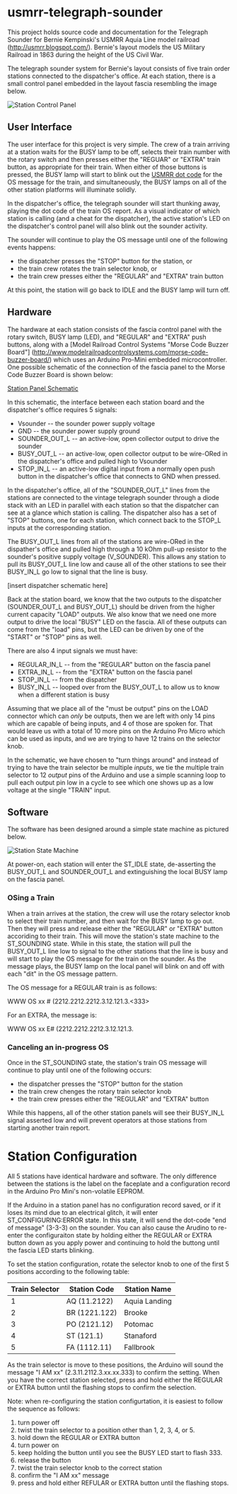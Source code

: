 # usmrr-telegraph-sounder

This project holds source code and documentation for the Telegraph Sounder for Bernie
Kempinski's USMRR Aquia Line model railroad (http://usmrr.blogspot.com/).  Bernie's layout
models the US Military Railroad in 1863 during the height of the US Civil War.

The telegraph sounder system for Bernie's layout consists of five train order stations
connected to the dispatcher's office. At each station, there is a small control panel
embedded in the layout fascia resembling the image below.

![Station Control Panel](images/station-panel.png)

## User Interface

The user interface for this project is very simple. The crew of a train arriving at a
station waits for the BUSY lamp to be off, selects their train number with the rotary
switch and then presses either the "REGUAR" or "EXTRA" train button, as appropriate for
their train. When either of those buttons is pressed, the BUSY lamp will start to blink
out the
[USMRR dot code](http://www.unitedstatesmilitarytelegraph.org/files/cheatsheet.pdf) for
the OS message for the train, and simultaneously, the BUSY lamps on all of the other
station platforms will illuminate solidly.

In the dispatcher's office, the telegraph sounder will start thunking away, playing the
dot code of the train OS report. As a visual indicator of which station is calling (and a
cheat for the dispatcher), the active station's LED on the dispatcher's control panel will
also blink out the sounder activity.

The sounder will continue to play the OS message until one of the following events
happens:

 * the dispatcher presses the "STOP" button for the station, or
 * the train crew rotates the train selector knob, or
 * the train crew presses either the "REGULAR" and "EXTRA" train button
 
At this point, the station will go back to IDLE and the BUSY lamp will turn off.

## Hardware

The hardware at each station consists of the fascia control panel with the rotary switch,
BUSY lamp (LED), and "REGULAR" and "EXTRA" push buttons, along with a
[Model Railroad Control Systems "Morse Code Buzzer Board"]
(http://www.modelrailroadcontrolsystems.com/morse-code-buzzer-board/) which uses an
Arduino Pro-Mini embedded microcontroller. One possible schematic of the connection of the
fascia panel to the Morse Code Buzzer Board is shown below:

[Station Panel Schematic](images/station-panel-schematic.pdf)

In this schematic, the interface between each station board and the dispatcher's office
requires 5 signals:

  * Vsounder -- the sounder power supply voltage
  * GND -- the sounder power supply ground
  * SOUNDER\_OUT\_L -- an active-low, open collector output to drive the sounder
  * BUSY\_OUT\_L -- an active-low, open collector output to be wire-ORed in the dispatcher's office and pulled high to Vsounder
  * STOP\_IN\_L -- an active-low digital input from a normally open push button in the dispatcher's office that connects to GND when pressed.

In the dispatcher's office, all of the "SOUNDER\_OUT\_L" lines from the stations are
connected to the vintage telegraph sounder through a diode stack with an LED in parallel
with each station so that the dispatcher can see at a glance which station is calling. The
dispatcher also has a set of "STOP" buttons, one for each station, which connect back to
the STOP_L inputs at the corresponding station.

The BUSY\_OUT\_L lines from all of the stations are wire-ORed in the dispather's office
and pulled high through a 10 kOhm pull-up resistor to the sounder's positive supply
voltage (V\_SOUNDER). This allows any station to pull its BUSY\_OUT\_L line low and cause
all of the other stations to see their BUSY\_IN\_L go low to signal that the line is busy.

[insert dispatcher schematic here]

Back at the station board, we know that the two outputs to the dispatcher (SOUNDER\_OUT\_L
and BUSY\_OUT\_L) should be driven from the higher current capacity "LOAD" outputs. We
also know that we need one more output to drive the local "BUSY" LED on the fascia. All of
these outputs can come from the "load" pins, but the LED can be driven by one of the
"START" or "STOP" pins as well.

There are also 4 input signals we must have:

  * REGULAR\_IN\_L -- from the "REGULAR" button on the fascia panel
  * EXTRA\_IN\_L -- from the "EXTRA" button on the fascia panel
  * STOP\_IN\_L -- from the dispatcher
  * BUSY\_IN\_L -- looped over from the BUSY\_OUT\_L to allow us to know when a different station is busy

Assuming that we place all of the "must be output" pins on the LOAD connector which can
*only* be outputs, then we are left with only 14 pins which are capable of being inputs,
and 4 of those are spoken for.  That would leave us with a total of 10 more pins on the
Arduino Pro Micro which can be used as inputs, and we are trying to have 12 trains on the
selector knob.

In the schematic, we have chosen to "turn things around" and instead of trying to have the
train selector be multiple *inputs*, we tie the multiple train selector to 12 *output*
pins of the Arduino and use a simple scanning loop to pull each output pin low in a cycle
to see which one shows up as a low voltage at the single "TRAIN" input.

## Software

The software has been designed around a simple state machine as pictured below.

![Station State Machine](images/station-state-machine.svg)

At power-on, each station will enter the ST\_IDLE state, de-asserting the BUSY\_OUT\_L and
SOUNDER\_OUT\_L and extinguishing the local BUSY lamp on the fascia panel.

### OSing a Train

When a train arrives at the station, the crew will use the rotary selector knob to select
their train number, and then wait for the BUSY lamp to go out. Then they will press and
release either the "REGULAR" or "EXTRA" button accoriding to their train. This will move
the station's state machine to the ST\_SOUNDING state.  While in this state, the station
will pull the BUSY\_OUT\_L line low to signal to the other stations that the line is busy
and will start to play the OS message for the train on the sounder. As the message plays,
the BUSY lamp on the local panel will blink on and off with each "dit" in the OS message
pattern.

The OS message for a REGULAR train is as follows:

WWW OS xx # (2212.2212.2212.3.12.121.3.<pause><station><train><333>

For an EXTRA, the message is:

WWW OS xx E# (2212.2212.2212.3.12.121.3.<pause><station>

### Canceling an in-progress OS

Once in the ST\_SOUNDING state, the station's train OS message will continue to play until
one of the following occurs:

 * the dispatcher presses the "STOP" button for the station
 * the train crew chenges the rotary train selector knob
 * the train crew presses either the "REGULAR" and "EXTRA" button

While this happens, all of the other station panels will see their BUSY\_IN\_L
signal asserted low and will prevent operators at those stations from starting
another train report.

# Station Configuration

All 5 stations have identical hardware and software. The only difference between the
stations is the label on the faceplate and a configuration record in the Arduino Pro
Mini's non-volatile EEPROM.

If the Arduino in a station panel has no configuration record saved, or if it loses its
mind due to an electrical glitch, it will enter ST_CONFIGURING:ERROR state. In this state,
it will send the dot-code "end of message" (3-3-3) on the sounder. You can also cause the
Arudino to re-enter the configuraiton state by holding either the REGULAR or EXTRA button
down as you apply power and continuing to hold the buttong until the fascia LED starts
blinking.

To set the station configuration, rotate the selector knob to one of the first 5 positions
according to the following table:

Train Selector | Station Code | Station Name
--------------|--------------|----------------
1 | AQ (11.2122) | Aquia Landing
2 | BR (1221.122) | Brooke
3 | PO (2121.12) | Potomac
4 | ST (121.1) | Stanaford
5 | FA (1112.11) | Fallbrook

As the train selector is move to these positions, the Arduino will sound the message "I AM
xx" (2.3.11.2112.3.xx.xx.333) to confirm the setting. When you have the correct station
selected, press and hold either the REGULAR or EXTRA button until the flashing stops to
confirm the selection.

Note: when re-configuring the station configurtation, it is easiest to follow the sequence
as follows:

1) turn power off
2) twist the train selector to a position other than 1, 2, 3, 4, or 5.
3) hold down the REGULAR or EXTRA button
4) turn power on
5) keep holding the button until you see the BUSY LED start to flash 333.
6) release the button
7) twist the train selector knob to the correct station
8) confirm the "I AM xx" message
9) press and hold either REFULAR or EXTRA button until the flashing stops.

